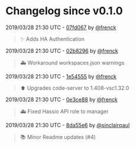 # Changelog since v0.1.0

2019/03/28 21:30 UTC - [07fd067](https://github.com/hassio-addons/addon-vscode/commit/07fd06720ed1cd5bc09a4d40e3c6e672799ce642) by [@frenck](https://github.com/frenck)
> :sparkles: Adds HA Authentication 

2019/03/28 21:30 UTC - [02b8296](https://github.com/hassio-addons/addon-vscode/commit/02b8296a9904c97bebb9f055dba4e6c6eba3376d) by [@frenck](https://github.com/frenck)
> :ambulance: Workaround workspaces.json warnings 

2019/03/28 21:30 UTC - [1e54555](https://github.com/hassio-addons/addon-vscode/commit/1e545557e93e8b63c9d640e5cd3152c27055dfbf) by [@frenck](https://github.com/frenck)
> :arrow_up: Upgrades code-server to 1.408-vsc1.32.0 

2019/03/28 21:30 UTC - [0e3ce88](https://github.com/hassio-addons/addon-vscode/commit/0e3ce88592c1017fe5a0aa42e7539b90e4270c5c) by [@frenck](https://github.com/frenck)
> :ambulance: Fixed Hassio API role to manager 

2019/03/28 21:30 UTC - [8da55e6](https://github.com/hassio-addons/addon-vscode/commit/8da55e699d77dbff3bc093154990b110dd0fc534) by [@sinclairpaul](https://github.com/sinclairpaul)
> :books: Minor Readme updates (#4) 

